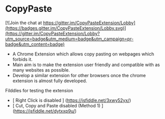 # CopyPaste

[![Join the chat at https://gitter.im/CopyPasteExtension/Lobby](https://badges.gitter.im/CopyPasteExtension/Lobby.svg)](https://gitter.im/CopyPasteExtension/Lobby?utm_source=badge&utm_medium=badge&utm_campaign=pr-badge&utm_content=badge)
- A Chrome Extension which allows copy pasting on webpages which forbids it.
- Main aim is to make the extension user friendly and compatible with as many websites as possible.
- Develop a similar extension for other browsers once the chrome extension is almost fully developed.

Filddles for testing the extension

- [ Right Click is disabled ] (https://jsfiddle.net/3xwy52yx/)
- [ Cut, Copy and Paste disabled (Method 1) ] (https://jsfiddle.net/dytxxp9u/)
